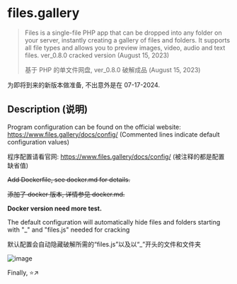 # files.gallery

> Files is a single-file PHP app that can be dropped into any folder on your server, instantly creating a gallery of files and folders. It supports all file types and allows you to preview images, video, audio and text files. ver_0.8.0 cracked version (August 15, 2023)
>
> 基于 PHP 的单文件网盘, ver_0.8.0 破解成品 (August 15, 2023)

为即将到来的新版本做准备, 不出意外是在 07-17-2024.

## Description (说明)

Program configuration can be found on the official website: <https://www.files.gallery/docs/config/> (Commented lines indicate default configuration values)

程序配置请看官网: <https://www.files.gallery/docs/config/> (被注释的都是配置缺省值)

~~Add Dockerfile, see docker.md for details.~~

~~添加了 docker 版本, 详情参见 docker.md.~~

**Docker version need more test.**

The default configuration will automatically hide files and folders starting with "_" and "files.js" needed for cracking

默认配置会自动隐藏破解所需的“files.js”以及以“_”开头的文件和文件夹

![image](https://github.com/albaz64/files.gallery/assets/80263760/7eee15ba-76e5-483d-9e99-ddd8255433dc)

Finally, ⭐↗️
